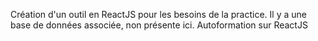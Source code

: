 Création d'un outil en ReactJS pour les besoins de la practice. Il y a une base de données associée, non présente ici.
Autoformation sur ReactJS
